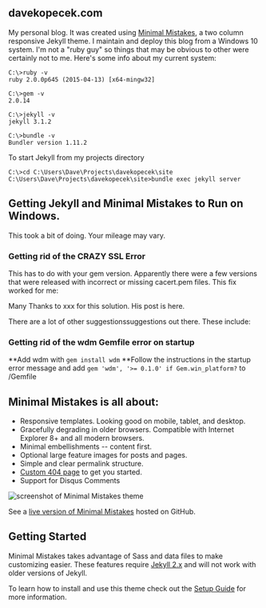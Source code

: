 ## davekopecek.com

My personal blog. It was created using [Minimal Mistakes](http://mmistakes.github.io/minimal-mistakes), a two column responsive Jekyll theme. I maintain and deploy this blog from a Windows 10 system. I'm not a "ruby guy" so things that may be obvious to other were certainly not to me. Here's some info about my current system:

    C:\>ruby -v
    ruby 2.0.0p645 (2015-04-13) [x64-mingw32]
    
    C:\>gem -v
    2.0.14

    C:\>jekyll -v
    jekyll 3.1.2

    C:\>bundle -v
    Bundler version 1.11.2

To start Jekyll from my projects directory

    C:\>cd C:\Users\Dave\Projects\davekopecek\site
    C:\Users\Dave\Projects\davekopecek\site>bundle exec jekyll server

## Getting Jekyll and Minimal Mistakes to Run on Windows.

This took a bit of doing. Your mileage may vary.

### Getting rid of the CRAZY SSL Error

This has to do with your gem version. Apparently there were a few versions that were released with incorrect or missing cacert.pem files. This fix worked for me:



Many Thanks to xxx for this solution. His post is here.


There are a lot of other suggestionssuggestions out there. These include:

### Getting rid of the wdm Gemfile error on startup

**Add wdm with `gem install wdm`
**Follow the instructions in the startup error message and add `gem 'wdm', '>= 0.1.0' if Gem.win_platform?` to /Gemfile






## Minimal Mistakes is all about:

* Responsive templates. Looking good on mobile, tablet, and desktop.
* Gracefully degrading in older browsers. Compatible with Internet Explorer 8+ and all modern browsers.
* Minimal embellishments -- content first.
* Optional large feature images for posts and pages.
* Simple and clear permalink structure.
* [Custom 404 page](http://mmistakes.github.io/minimal-mistakes/404.html) to get you started.
* Support for Disqus Comments

![screenshot of Minimal Mistakes theme](http://mmistakes.github.io/minimal-mistakes/images/mm-theme-post-600.jpg)

See a [live version of Minimal Mistakes](http://mmistakes.github.io/minimal-mistakes/) hosted on GitHub.

## Getting Started

Minimal Mistakes takes advantage of Sass and data files to make customizing easier. These features require [Jekyll 2.x](https://github.com/mmistakes/minimal-mistakes/releases/tag/2.1.3) and will not work with older versions of Jekyll.

To learn how to install and use this theme check out the [Setup Guide](http://mmistakes.github.io/minimal-mistakes/theme-setup/) for more information.